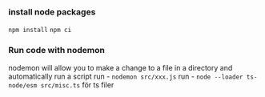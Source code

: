 ### install node packages

`npm install`
`npm ci`

### Run code with nodemon

nodemon will allow you to make a change to a file in a directory and automatically run a script
run - `nodemon src/xxx.js`
run - `node --loader ts-node/esm src/misc.ts` för ts filer
